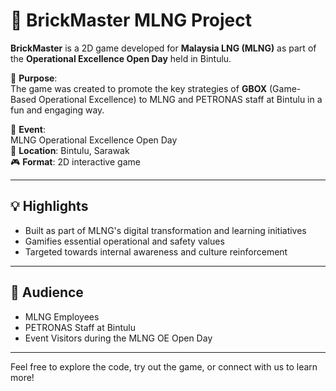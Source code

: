 # 🧱 BrickMaster MLNG Project

**BrickMaster** is a 2D game developed for **Malaysia LNG (MLNG)** as part of the **Operational Excellence Open Day** held in Bintulu.

🎯 **Purpose**:  
The game was created to promote the key strategies of **GBOX** (Game-Based Operational Excellence) to MLNG and PETRONAS staff at Bintulu in a fun and engaging way.

📍 **Event**:  
MLNG Operational Excellence Open Day  
📍 **Location**: Bintulu, Sarawak  
🎮 **Format**: 2D interactive game

---

## 💡 Highlights

- Built as part of MLNG's digital transformation and learning initiatives
- Gamifies essential operational and safety values
- Targeted towards internal awareness and culture reinforcement

---

## 👥 Audience

- MLNG Employees  
- PETRONAS Staff at Bintulu  
- Event Visitors during the MLNG OE Open Day

---

Feel free to explore the code, try out the game, or connect with us to learn more!
